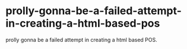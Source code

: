 # prolly-gonna-be-a-failed-attempt-in-creating-a-html-based-pos
prolly gonna be a failed attempt in creating a html based POS.
